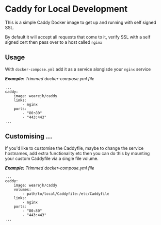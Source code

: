 # Caddy for Local Development

This is a simple Caddy Docker image to get up and running with self signed SSL. 

By default it will accept all requests that come to it, verify SSL with a self signed cert then pass over to a host called `nginx`

## Usage

With `docker-compose.yml` add it as a service alongisde your `nginx` service

_**Example:** Trimmed docker-compose.yml file_
```
...
caddy:
    image: wearejh/caddy
    links:
        - nginx
    ports:
        - "80:80"
        - "443:443"
...
```

## Customising ...

If you'd like to customise the Caddyfile, maybe to change the service hostnames, add extra functionality etc then you can do this by mounting your custom Caddyfile via a single file volume. 

_**Example:** Trimmed docker-compose.yml file_
```
...
caddy:
    image: wearejh/caddy
    volumes:
        - path/to/local/Caddyfile:/etc/Caddyfile
    links:
        - nginx
    ports:
        - "80:80"
        - "443:443"
...
```
